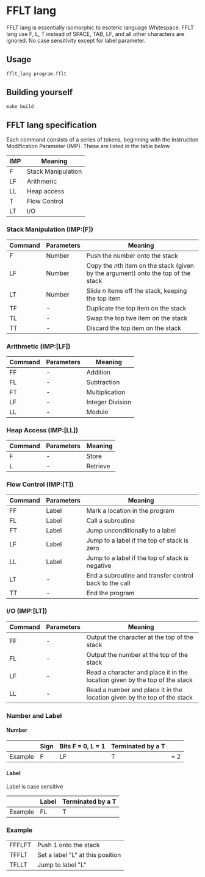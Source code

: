 # FFLT lang

FFLT lang is essentially isomorphic to esoteric language Whitespace.
FFLT lang use F, L, T instead of SPACE, TAB, LF, and all other characters are ignored.
No case sensitivity except for label parameter.

## Usage

```
fflt_lang program.fflt
```

## Building yourself

```
make build
```

## FFLT lang specification

Each command consists of a series of tokens, beginning with the Instruction Modification Parameter (IMP). These are listed in the table below.

| IMP | Meaning            |
| --- | ------------------ |
| F   | Stack Manipulation |
| LF  | Arithmeric         |
| LL  | Heap access        |
| T   | Flow Control       |
| LT  | I/O                |

### Stack Manipulation (IMP:[F])

| Command | Parameters | Meaning |
| --- | ------------------ | - |
| F   | Number | Push the number onto the stack |
| LF  | Number | Copy the *n*th item on the stack (given by the argument) onto the top of the stack |
| LT  | Number | Slide *n* items off the stack, keeping the top item |
| TF  | - | Duplicate the top item on the stack |
| TL  | - | Swap the top twe item on the stack |
| TT  | - | Discard the top item on the stack |

### Arithmetic (IMP:[LF])

| Command | Parameters | Meaning |
| -- | - | - |
| FF | - | Addition |
| FL | - | Subtraction |
| FT | - | Multiplication |
| LF | - | Integer Division |
| LL | - | Modulo |

### Heap Access (IMP:[LL])

| Command | Parameters | Meaning |
| - | - | - |
| F | - | Store |
| L | - | Retrieve |

### Flow Control (IMP:[T])

| Command | Parameters | Meaning |
| -- | - | - |
| FF | Label | Mark a location in the program |
| FL | Label | Call a subroutine |
| FT | Label | Jump unconditionally to a label |
| LF | Label | Jump to a label if the top of stack is zero |
| LL | Label | Jump to a label if the top of stack is negative |
| LT | - | End a subroutine and transfer control back to the call |
| TT | - | End the program |

### I/O (IMP:[LT])


| Command | Parameters | Meaning |
| -- | - | - |
| FF | - | Output the character at the top of the stack |
| FL | - | Output the number at the top of the stack |
| LF | - | Read a character and place it in the location given by the top of the stack |
| LL | - | Read a number and place it in the location given by the top of the stack |

### Number and Label

#### Number

|  | Sign | Bits F = 0, L = 1 | Terminated by a T |  |
| - | - | - | - | - |
| Example | F | LF | T | = 2

#### Label

Label is case sensitive

|  | Label | Terminated by a T |
| - | - | - |
| Example | FL | T |

### Example

|  |  |
| - | - |
| FFFLFT | Push 1 onto the stack | 
| TFFLT | Set a label "L" at this position|
| TFLLT | Jump to label "L" | 
